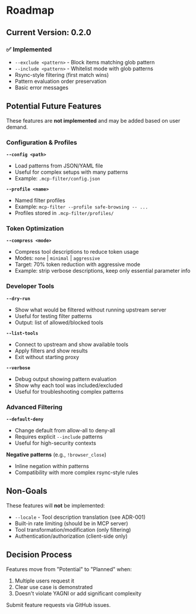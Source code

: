 # Roadmap

## Current Version: 0.2.0

### ✅ Implemented

- `--exclude <pattern>` - Block items matching glob pattern
- `--include <pattern>` - Whitelist mode with glob patterns
- Rsync-style filtering (first match wins)
- Pattern evaluation order preservation
- Basic error messages

## Potential Future Features

These features are **not implemented** and may be added based on user demand.

### Configuration & Profiles

**`--config <path>`**

- Load patterns from JSON/YAML file
- Useful for complex setups with many patterns
- Example: `.mcp-filter/config.json`

**`--profile <name>`**

- Named filter profiles
- Example: `mcp-filter --profile safe-browsing -- ...`
- Profiles stored in `.mcp-filter/profiles/`

### Token Optimization

**`--compress <mode>`**

- Compress tool descriptions to reduce token usage
- Modes: `none` | `minimal` | `aggressive`
- Target: 70% token reduction with aggressive mode
- Example: strip verbose descriptions, keep only essential parameter info

### Developer Tools

**`--dry-run`**

- Show what would be filtered without running upstream server
- Useful for testing filter patterns
- Output: list of allowed/blocked tools

**`--list-tools`**

- Connect to upstream and show available tools
- Apply filters and show results
- Exit without starting proxy

**`--verbose`**

- Debug output showing pattern evaluation
- Show why each tool was included/excluded
- Useful for troubleshooting complex patterns

### Advanced Filtering

**`--default-deny`**

- Change default from allow-all to deny-all
- Requires explicit `--include` patterns
- Useful for high-security contexts

**Negative patterns** (e.g., `!browser_close`)

- Inline negation within patterns
- Compatibility with more complex rsync-style rules

## Non-Goals

These features will **not** be implemented:

- `--locale` - Tool description translation (see ADR-001)
- Built-in rate limiting (should be in MCP server)
- Tool transformation/modification (only filtering)
- Authentication/authorization (client-side only)

## Decision Process

Features move from "Potential" to "Planned" when:

1. Multiple users request it
2. Clear use case is demonstrated
3. Doesn't violate YAGNI or add significant complexity

Submit feature requests via GitHub issues.
